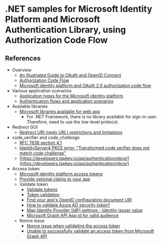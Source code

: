 # .NET samples for Microsoft Identity Platform and Microsoft Authentication Library, using Authorization Code Flow

## References

- Overview
  - [An Illustrated Guide to OAuth and OpenID Connect](https://developer.okta.com/blog/2019/10/21/illustrated-guide-to-oauth-and-oidc)
  - [Authorization Code Flow](https://auth0.com/docs/get-started/authentication-and-authorization-flow/authorization-code-flow)
  - [Microsoft identity platform and OAuth 2.0 authorization code flow](https://docs.microsoft.com/en-us/azure/active-directory/develop/v2-oauth2-auth-code-flow)
- Various application scenarios
  - [Application types for the Microsoft identity platform](https://docs.microsoft.com/en-us/azure/active-directory/develop/v2-app-types)
  - [Authentication flows and application scenarios](https://docs.microsoft.com/en-us/azure/active-directory/develop/authentication-flows-app-scenarios)
- Available libraries
  - [Microsoft libraries available for web app](https://docs.microsoft.com/en-us/azure/active-directory/develop/reference-v2-libraries#web-application)
    - For .NET Framework, there is no library available for sign-in user. Therefore, need to use the low-level protocol.
- Redirect GUI
  - [Redirect URI (reply URL) restrictions and limitations](https://docs.microsoft.com/en-us/azure/active-directory/develop/reply-url)
- code_verifier and code_challenge
  - [RFC 7636 section 4.1](https://datatracker.ietf.org/doc/html/rfc7636#section-4.1)
  - [IdentityServer4 PKCE error: "Transformed code verifier does not match code challenge"](https://stackoverflow.com/questions/58687154/identityserver4-pkce-error-transformed-code-verifier-does-not-match-code-chall)
  - [https://developers.tapkey.io/api/authentication/pkce/](https://developers.tapkey.io/api/authentication/pkce/)
- Access token
  - [Microsoft identity platform access tokens](https://docs.microsoft.com/en-us/azure/active-directory/develop/access-tokens)
  - [Provide optional claims to your app](https://docs.microsoft.com/en-us/azure/active-directory/develop/active-directory-optional-claims)
  - Validate token
    - [Validate tokens](https://docs.microsoft.com/en-us/azure/active-directory/develop/access-tokens#validate-tokens)
    - [Token validation](https://docs.microsoft.com/en-us/azure/active-directory/develop/scenario-protected-web-api-app-configuration#token-validation)
    - [Find your app's OpenID configuration document URI](https://docs.microsoft.com/en-us/azure/active-directory/develop/v2-protocols-oidc#find-your-apps-openid-configuration-document-uri)
    - [How to validate Azure AD security token?](https://stackoverflow.com/questions/39866513/how-to-validate-azure-ad-security-token)
    - [Map Identity Provider (IdP) settings - Identity issuer value](https://docs.microsoft.com/en-us/azure/active-directory/manage-apps/migrate-adfs-apps-to-azure#map-identity-provider-idp-settings)
    - [Microsoft Graph API App id for valid audience](https://docs.microsoft.com/en-us/troubleshoot/azure/active-directory/verify-first-party-apps-sign-in#application-ids-for-commonly-used-microsoft-applications)
  - Nonce issue
    - [Nonce issue when validating the access token](https://github.com/AzureAD/azure-activedirectory-identitymodel-extensions-for-dotnet/issues/609#issuecomment-405683736)
    - [Unable to successfully validate an access token from Microsoft Graph API](https://stackoverflow.com/questions/63941878/unable-to-successfully-validate-an-access-token-from-microsoft-graph-api)
